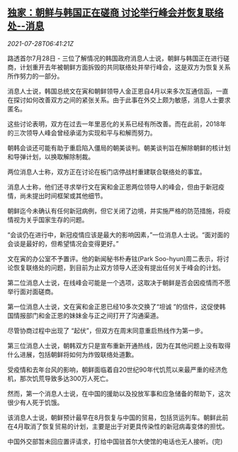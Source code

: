 <!--1627455661000-->
[独家：朝鲜与韩国正在磋商 讨论举行峰会并恢复联络处--消息](https://cn.reuters.com/article/exclusive-south-north-korea-0728-wedn-idCNKBS2EY0MJ)
------

<div><i>2021-07-28T06:41:21Z</i></div><p>路透首尔7月28日 - 三位了解情况的韩国政府消息人士说，朝鲜与韩国正在进行磋商，计划重开去年被朝鲜方面拆毁的共同联络处并举行峰会，这是双方为恢复关系所作努力的一部分。</p><p>消息人士说，韩国总统文在寅和朝鲜领导人金正恩自4月以来多次互通信函，一直在探讨如何改善双方之间的紧张关系。由于此事在外交上颇为敏感，消息人士要求匿名。</p><p>这些讨论表明，双方在过去一年里恶化的关系已经有所改善。而在此前，2018年的三次领导人峰会曾经承诺为实现和平与和解而努力。</p><p>朝韩会谈还可能有助于重启陷入僵局的朝美谈判。朝美谈判旨在解除朝鲜的核计划和导弹计划，以换取解除制裁。</p><p>两位消息人士称，双方正在讨论在板门店停战村重建联合联络处的事宜。</p><p>消息人士称，他们还寻求举行文在寅和金正恩两位领导人的峰会，但由于新冠疫情，尚未提出时间框架或其他细节。</p><p>朝鲜迄今未确认有任何新冠病例，但它关闭了边境，并实施严格的防范措施，将疫情视为关乎国家生存的问题。</p><p>“会谈仍在进行中，新冠疫情应该是最大的影响因素，”一位消息人士说。“面对面的会谈是最好的，但希望情况会变得更好。”</p><p>文在寅的办公室不予置评。他的新闻秘书朴寿铉(Park Soo-hyun)周二表示，将讨论恢复联络处的问题，到目前为止双方领导人还没有提出任何关于峰会的计划。</p><p>第二位消息人士说，在线峰会可能是一个选项，这取决于朝鲜是否会因疫情而不愿举行面对面磋商。</p><p>第一位消息人士说，文在寅和金正恩已经10多次交换了“坦诚 ”的信件，这促使韩国情报部门和金正恩的妹妹金与正之间打开了沟通渠道。</p><p>尽管协商过程中出现了 “起伏”，但双方在周末同意重启热线作为第一步。</p><p>第三位消息人士说，朝韩双方只是宣布重新开通热线，因为在其他问题上没有取得什么进展，包括朝鲜将如何为炸毁联络处道歉。</p><p>受疫情和去年台风的影响，朝鲜面临着自20世纪90年代饥荒以来最严重的经济危机，那次饥荒导致多达300万人死亡。</p><p>然而，第一个消息人士说，在中国的援助以及投放军事和应急储备的帮助下，这次很少有人死于饥饿。</p><p>该消息人士说，朝鲜预计最早在8月恢复与中国的贸易，包括货运列车。朝鲜此前在4月取消了恢复贸易的计划，主要是出于对更具传染性的新冠病毒变体的担忧。</p><p>中国外交部暂未回应置评请求，打给中国驻首尔大使馆的电话也无人接听。(完)</p>
